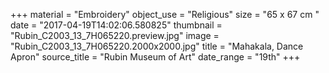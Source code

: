 +++
material = "Embroidery"
object_use = "Religious"
size = "65 x 67 cm  "
date = "2017-04-19T14:02:06.580825"
thumbnail = "Rubin_C2003_13_7H065220.preview.jpg"
image = "Rubin_C2003_13_7H065220.2000x2000.jpg"
title = "Mahakala, Dance Apron"
source_title = "Rubin Museum of Art"
date_range = "19th"
+++
